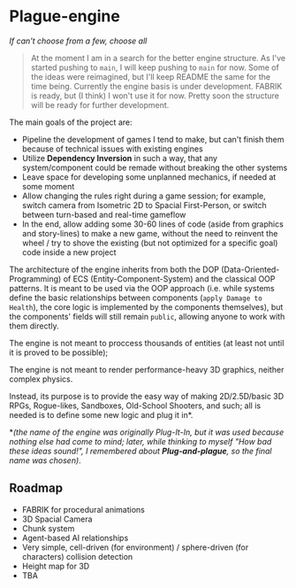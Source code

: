 # Plague-engine
_If can't choose from a few, choose all_

> At the moment I am in a search for the better engine structure.
> As I've started pushing to `main`, I will keep pushing to `main` for now.
> Some of the ideas were reimagined, but I'll keep README the same for the time being.
> Currently the engine basis is under development. FABRIK is ready, but (I think) I won't use it for now.
> Pretty soon the structure will be ready for further development.

The main goals of the project are:
- Pipeline the development of games I tend to make, but can't finish them because of technical issues with existing engines
- Utilize **Dependency Inversion** in such a way, that any system/component could be remade without breaking the other systems
- Leave space for developing some unplanned mechanics, if needed at some moment
- Allow changing the rules right during a game session; for example, switch camera from Isometric 2D to Spacial First-Person, or switch between turn-based and real-time gameflow
- In the end, allow adding some 30-60 lines of code (aside from graphics and story-lines) to make a new game, without the need to reinvent the wheel / try to shove the existing (but not optimized for a specific goal) code inside a new project

The architecture of the engine inherits from both the DOP (Data-Oriented-Programming) of ECS (Entity-Component-System) and the classical OOP patterns. It is meant to be used via the OOP approach (i.e. while systems define the basic relationships between components (`apply Damage to Health`), the core logic is implemented by the components themselves), but the components' fields will still remain `public`, allowing anyone to work with them directly.

The engine is not meant to proccess thousands of entities (at least not until it is proved to be possible);

The engine is not meant to render performance-heavy 3D graphics, neither complex physics.

Instead, its purpose is to provide the easy way of making 2D/2.5D/basic 3D RPGs, Rogue-likes, Sandboxes, Old-School Shooters, and such; all is needed is to define some new logic and plug it in*.

*_(the name of the engine was originally Plug-It-In, but it was used because nothing else had come to mind; later, while thinking to myself "How bad these ideas sound!", I remembered about **Plug-and-plague**, so the final name was chosen)_.

## Roadmap

- FABRIK for procedural animations
- 3D Spacial Camera
- Chunk system
- Agent-based AI relationships
- Very simple, cell-driven (for environment) / sphere-driven (for characters) collision detection
- Height map for 3D
- TBA
